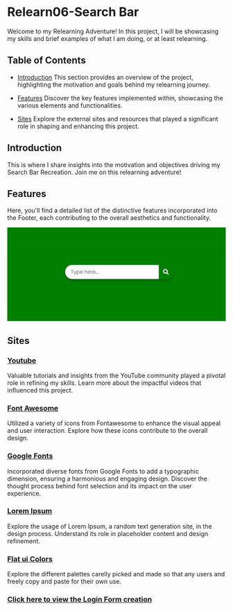 # Relearn06-Search Bar
Welcome to my Relearning Adventure! In this project, I will be showcasing my skills and brief examples of what I am doing, or at least relearning.

## Table of Contents

- [Introduction](#introduction)
  This section provides an overview of the project, highlighting the motivation and goals behind my relearning journey.

- [Features](#features)
  Discover the key features implemented within, showcasing the various elements and functionalities.

- [Sites](#sites)
  Explore the external sites and resources that played a significant role in shaping and enhancing this project.

## Introduction

This is where I share insights into the motivation and objectives driving my Search Bar Recreation. Join me on this relearning adventure!

## Features

Here, you'll find a detailed list of the distinctive features incorporated into the Footer, each contributing to the overall aesthetics and functionality.

![Watch the video](./WSB.gif)

## Sites

### [Youtube](https://www.youtube.com/)
Valuable tutorials and insights from the YouTube community played a pivotal role in refining my skills. Learn more about the impactful videos that influenced this project.

### [Font Awesome](https://fontawesome.com/) 
Utilized a variety of icons from Fontawesome to enhance the visual appeal and user interaction. Explore how these icons contribute to the overall design.

### [Google Fonts](https://fonts.google.com/)
Incorporated diverse fonts from Google Fonts to add a typographic dimension, ensuring a harmonious and engaging design. Discover the thought process behind font selection and its impact on the user experience.

### [Lorem Ipsum](https://www.lipsum.com/feed/html)
Explore the usage of Lorem Ipsum, a random text generation site, in the design process. Understand its role in placeholder content and design refinement.

### [Flat ui Colors](https://flatuicolors.com/palette/defo)
Explore the different palettes carelly picked and made so that any users and freely copy and paste for their own use.

### [Click here to view the Login Form creation](https://davidhccnguyen.github.io/Relearn05-Footer/)